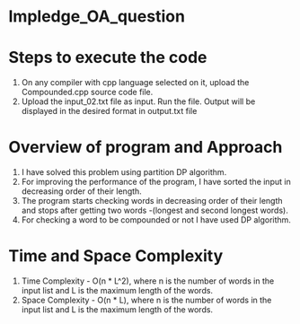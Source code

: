 # Impledge_OA_question

# Steps to execute the code
1. On any compiler with cpp language selected on it, upload the Compounded.cpp source code file.
2. Upload the input_02.txt file as input. Run the file. Output will be displayed in the desired format in output.txt file

# Overview of program and Approach
1. I have solved this problem using partition DP algorithm.
2. For improving the performance of the program, I have sorted the input in decreasing order of their length.
3. The program starts checking words in decreasing order of their length and stops after getting two words -(longest and second longest words).
4. For checking a word to be compounded or not I have used DP algorithm.

# Time and Space Complexity
1. Time Complexity - O(n * L^2), where n is the number of words in the input list and L is the maximum length of the words.
2. Space Complexity - O(n * L), where n is the number of words in the input list and L is the maximum length of the words.
